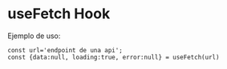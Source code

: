 # useFetch Hook

Ejemplo de uso:

```
const url='endpoint de una api';
const {data:null, loading:true, error:null} = useFetch(url)



```

